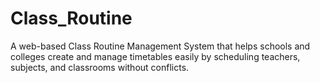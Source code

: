 # Class_Routine
A web-based Class Routine Management System that helps schools and colleges create and manage timetables easily by scheduling teachers, subjects, and classrooms without conflicts.
